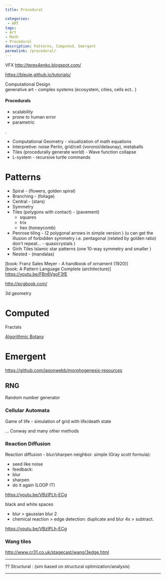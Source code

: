 ```yaml
---
title: Procedural

categories:
 - ART
tags:
- Art
- Math
- Procedural
description: Patterns, Computed, Emergent
permalink: /procedural/
---
```




VFX
http://teres4enko.blogspot.com/







https://bleuje.github.io/tutorials/

Computational Design    
generative art -  complex systems (ecosystem, cities, cells ect.. )  


#### Procedurals
- scalability
- prone to human error
- parametric

.
- Computational Geometry - visualization of math equations
- Interpretive: noise Perlin, grid/cell (voronoi/delaunay), metaballs
- Tiles (procedurally generate world) - Wave function collapse
- L-system - recursive turtle commands




# Patterns



- Spiral - (flowers, golden spiral)
- Branching - (foliage)
- Central - (stars)
- Symmetry
- Tiles (polygons with contact) -  (pavement)
    - squares
    - trix
    - hex (honeycomb)
- Penrose tiling - (2 polygonal arrows in simple version ) (u can get the illusion of forbidden symmetry i.e. pentagonal (related by golden ratio) don't repeat... - quasicrystals )
- Girih Tiles Islamic star patterns (one 10-way symmetry and smaller )
- Nested - (mandalas)


[book: Franz Sales Meyer - A handbook of ornament (1920)]  
[book: A Pattern Language Complete (architecture)]
https://youtu.be/FBn6VgoF3fE  

http://pcgbook.com/

3d geometry



# Computed

Fractals

[Algorithmic Botany](http://algorithmicbotany.org/papers/)

# Emergent

https://github.com/jasonwebb/morphogenesis-resources

##  RNG
Random number generator




### Cellular Automata
Game of life - simulation of grid with life/death state

...
Conway and many other methods

### Reaction Diffusion
Reaction diffusion - blur/sharpen neighbor.
simple (Gray scott formula):
- seed like noise
- feedback:
- blur
- sharpen
- do it again (LOOP IT)

https://youtu.be/VBzIPLh-ECg


black and white spaces
- blur > gaussian blur 2
- chemical reaction > edge detection:  duplicate and blur 4x > subtract.

https://youtu.be/VBzIPLh-ECg

### Wang tiles

http://www.cr31.co.uk/stagecast/wang/3edge.html



---


?? Structural : (sim based on structural optimization/analysis)

------      
